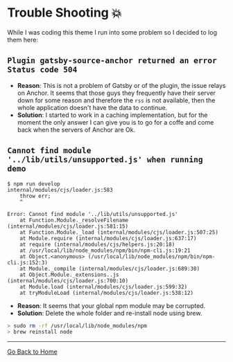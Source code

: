 # Trouble Shooting 💥

While I was coding this theme I run into some problem so I decided to log them here:

## `Plugin gatsby-source-anchor returned an error Status code 504`

- **Reason**: This is not a problem of Gatsby or of the plugin, the issue relays on Anchor. It seems that those guys they frequently have their server down for some reason and therefore the `rss` is not available, then the whole application doesn't have the data to continue.
- **Solution**: I started to work in a caching implementation, but for the moment the only answer I can give you is to go for a coffe and come back when the servers of Anchor are Ok.

## `Cannot find module '../lib/utils/unsupported.js' when running demo`

```plain
$ npm run develop
internal/modules/cjs/loader.js:583
    throw err;
    ^

Error: Cannot find module '../lib/utils/unsupported.js'
    at Function.Module._resolveFilename (internal/modules/cjs/loader.js:581:15)
    at Function.Module._load (internal/modules/cjs/loader.js:507:25)
    at Module.require (internal/modules/cjs/loader.js:637:17)
    at require (internal/modules/cjs/helpers.js:20:18)
    at /usr/local/lib/node_modules/npm/bin/npm-cli.js:19:21
    at Object.<anonymous> (/usr/local/lib/node_modules/npm/bin/npm-cli.js:152:3)
    at Module._compile (internal/modules/cjs/loader.js:689:30)
    at Object.Module._extensions..js (internal/modules/cjs/loader.js:700:10)
    at Module.load (internal/modules/cjs/loader.js:599:32)
    at tryModuleLoad (internal/modules/cjs/loader.js:538:12)

```

- **Reason**: It seems that your global npm module may be corrupted.
- **Solution**: Delete the whole folder and re-install node using brew.

```bash
> sudo rm -rf /usr/local/lib/node_modules/npm
> brew reinstall node
```

---

[Go Back to Home](../README.md)
